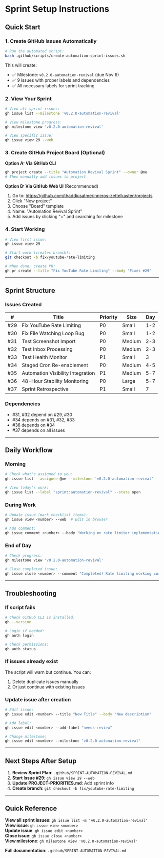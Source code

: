 # Sprint Setup Instructions

## Quick Start

### 1. Create GitHub Issues Automatically

```bash
# Run the automated script:
bash .github/scripts/create-automation-sprint-issues.sh
```

This will create:
- ✅ Milestone: `v0.2.0-automation-revival` (due Nov 6)
- ✅ 9 issues with proper labels and dependencies
- ✅ All necessary labels for sprint tracking

### 2. View Your Sprint

```bash
# View all sprint issues:
gh issue list --milestone 'v0.2.0-automation-revival'

# View milestone progress:
gh milestone view 'v0.2.0-automation-revival'

# View specific issue:
gh issue view 29 --web
```

### 3. Create GitHub Project Board (Optional)

**Option A: Via GitHub CLI**
```bash
gh project create --title "Automation Revival Sprint" --owner @me
# Then manually add issues to project
```

**Option B: Via GitHub Web UI** (Recommended)
1. Go to: https://github.com/thaddiusatme/inneros-zettelkasten/projects
2. Click "New project"
3. Choose "Board" template
4. Name: "Automation Revival Sprint"
5. Add issues by clicking "+" and searching for milestone

### 4. Start Working

```bash
# View first issue:
gh issue view 29

# Start work (creates branch):
git checkout -b fix/youtube-rate-limiting

# When done, create PR:
gh pr create --title "Fix YouTube Rate Limiting" --body "Fixes #29"
```

---

## Sprint Structure

### Issues Created

| # | Title | Priority | Size | Day |
|---|-------|----------|------|-----|
| #29 | Fix YouTube Rate Limiting | P0 | Small | 1-2 |
| #30 | Fix File Watching Loop Bug | P0 | Small | 1-2 |
| #31 | Test Screenshot Import | P0 | Medium | 2-3 |
| #32 | Test Inbox Processing | P0 | Medium | 2-3 |
| #33 | Test Health Monitor | P1 | Small | 3 |
| #34 | Staged Cron Re-enablement | P0 | Medium | 4-5 |
| #35 | Automation Visibility Integration | P1 | Medium | 5-7 |
| #36 | 48-Hour Stability Monitoring | P0 | Large | 5-7 |
| #37 | Sprint Retrospective | P1 | Small | 7 |

### Dependencies
- #31, #32 depend on #29, #30
- #34 depends on #31, #32, #33
- #36 depends on #34
- #37 depends on all issues

---

## Daily Workflow

### Morning
```bash
# Check what's assigned to you:
gh issue list --assignee @me --milestone 'v0.2.0-automation-revival'

# View today's work:
gh issue list --label "sprint:automation-revival" --state open
```

### During Work
```bash
# Update issue (mark checklist items):
gh issue view <number> --web  # Edit in browser

# Add comment:
gh issue comment <number> --body "Working on rate limiter implementation"
```

### End of Day
```bash
# Check progress:
gh milestone view 'v0.2.0-automation-revival'

# Close completed issue:
gh issue close <number> --comment "Completed! Rate limiting working correctly."
```

---

## Troubleshooting

### If script fails
```bash
# Check GitHub CLI is installed:
gh --version

# Login if needed:
gh auth login

# Check permissions:
gh auth status
```

### If issues already exist
The script will warn but continue. You can:
1. Delete duplicate issues manually
2. Or just continue with existing issues

### Update issue after creation
```bash
# Edit issue:
gh issue edit <number> --title "New Title" --body "New description"

# Add label:
gh issue edit <number> --add-label "needs-review"

# Change milestone:
gh issue edit <number> --milestone "v0.2.0-automation-revival"
```

---

## Next Steps After Setup

1. **Review Sprint Plan**: `.github/SPRINT-AUTOMATION-REVIVAL.md`
2. **Start Issue #29**: `gh issue view 29 --web`
3. **Update PROJECT-PRIORITIES.md**: Add sprint info
4. **Create branch**: `git checkout -b fix/youtube-rate-limiting`

---

## Quick Reference

**View all sprint issues**: `gh issue list -m 'v0.2.0-automation-revival'`  
**View issue**: `gh issue view <number>`  
**Update issue**: `gh issue edit <number>`  
**Close issue**: `gh issue close <number>`  
**View milestone**: `gh milestone view 'v0.2.0-automation-revival'`

**Full documentation**: `.github/SPRINT-AUTOMATION-REVIVAL.md`
